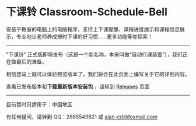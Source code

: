 # 下课铃 Classroom-Schedule-Bell
安装于教室的电脑上的电脑程序，支持上下课提醒、课程进度展示和课程信息展示，专业地让老师养成按时下课的好习惯……更多功能等你探索！

---

“下课铃” 正式版即将发布（这是一个新名称，本来叫做“自动行课装置”），我们正在做最后的准备。

相信您马上就可以体验预览版本了，我们将会在此页面上编写关于它的详细内容。

查看已发布版本和**下载最新版本安装包**
，请转到 [Releases](https://github.com/Alan-CRL/classroom-schedule-bell/releases) 页面

---

目前暂时只适用于：中国地区

有任何疑问，请转到 QQ：2685549821 或 alan-crl@foxmail.com
